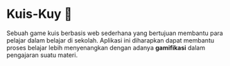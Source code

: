 # Kuis-Kuy 🐬

Sebuah game kuis berbasis web sederhana yang bertujuan membantu para pelajar dalam belajar di sekolah. Aplikasi ini diharapkan dapat membantu proses belajar lebih menyenangkan dengan adanya **gamifikasi** dalam pengajaran suatu materi.
